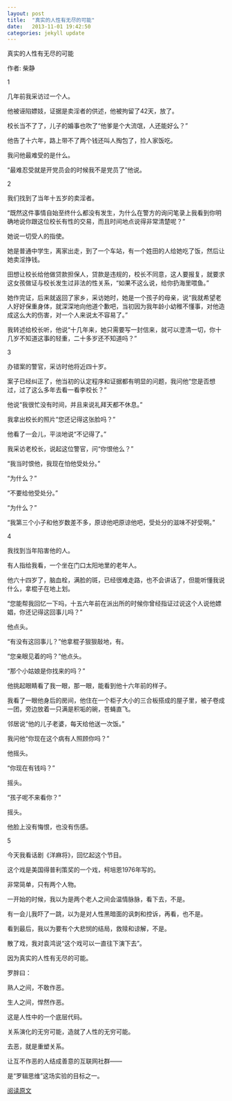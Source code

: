 ```yaml
---
layout: post
title:  "真实的人性有无尽的可能"
date:   2013-11-01 19:42:50
categories: jekyll update
---
```


真实的人性有无尽的可能

作者: 柴静​

1

几年前我采访过一个人。

他被诬陷嫖妓，证据是卖淫者的供述，他被拘留了42天，放了。

校长当不了了，儿子的婚事也吹了“他爹是个大流氓，人还能好么？”

他告了十六年，路上带不了两个钱还叫人掏包了，捡人家饭吃。

我问他最难受的是什么。

“最难忍受就是开党员会的时候我不是党员了”他说。

2

我们找到了当年十五岁的卖淫者。

“既然这件事情自始至终什么都没有发生，为什么在警方的询问笔录上我看到你明确地说你跟这位校长有性的交易，而且时间地点说得非常清楚呢？”

她说一切受人的指使。

她是普通中学生，离家出走，到了一个车站，有一个姓田的人给她吃了饭，然后让她卖淫挣钱。

田想让校长给他做贷款担保人，贷款是违规的，校长不同意，这人要报复，就要求这女孩做证与校长发生过非法的性关系，“如果不这么说，给你扔海里喂鱼。”

她作完证，后来就返回了家乡，采访她时，她是一个孩子的母亲，说“我就希望老人好好保重身体，就深深地向他道个歉吧，当初因为我年龄小幼稚不懂事，对他造成这么大的伤害，对一个人来说太不容易了。”

我转述给校长听，他说“十几年来，她只需要写一封信来，就可以澄清一切，你十几岁不知道这事的轻重，二十多岁还不知道吗？”

3

办错案的警官，采访时他将近四十岁。

案子已经纠正了，他当初的认定程序和证据都有明显的问题，我问他“您是否想过，过了这么多年去看一看李校长？”

他说“我很忙没有时间，并且来说礼拜天都不休息。”

我拿出校长的照片“您还记得这张脸吗？”

他看了一会儿，平淡地说“不记得了。”

我采访老校长，说起这位警官，问“你恨他么？”

“我当时恨他，我现在怕他受处分。”

“为什么？”

“不要给他受处分。”

“为什么？”

“我第三个小子和他岁数差不多，原谅他吧原谅他吧，受处分的滋味不好受啊。”

4

我找到当年陷害他的人。

有人指给我看，一个坐在门口太阳地里的老年人。

他六十四岁了，脑血栓，满脸的斑，已经很难走路，也不会讲话了，但能听懂我说什么，拿棍子在地上划。

“您能帮我回忆一下吗，十五六年前在派出所的时候你曾经指证过说这个人说他嫖娼，你还记得这回事儿吗？”

他点头。

“有没有这回事儿？”他拿棍子狠狠敲地，有。

“您亲眼见着的吗？”他点头。

“那个小姑娘是你找来的吗？”

他挑起眼睛看了我一眼，那一眼，能看到他十六年前的样子。

我看了一眼他身后的房间，他住在一个柜子大小的三合板搭成的屋子里，被子卷成一团，旁边放着一只满是积垢的碗，苍蝇直飞。

邻居说“他的儿子老婆，每天给他送一次饭。”

我问他“你现在这个病有人照顾你吗？”

他摇头。

“你现在有钱吗？”

摇头。

“孩子呢不来看你？”

摇头。

他脸上没有悔恨，也没有伤感。

5

今天我看话剧《洋麻将》，回忆起这个节目。

这个戏是美国得普利策奖的一个戏，柯培恩1976年写的。

非常简单，只有两个人物。

一开始的时候，我以为是两个老人之间会温情脉脉，看下去，不是。

有一会儿我吓了一跳，以为是对人性黑暗面的讽刺和控诉，再看，也不是。

看到最后，我以为要有个大悲悯的结局，救赎和谅解，不是。

散了戏，我对袁鸿说“这个戏可以一直往下演下去”。

因为真实的人性有无尽的可能。


罗胖曰：

熟人之间，不敢作恶。

生人之间，悍然作恶。

这是人性中的一个底层代码。

关系演化的无穷可能，造就了人性的无穷可能。

去恶，就是重塑关系。

让互不作恶的人结成善意的互联网社群——

是“罗辑思维”这场实验的目标之一。




[阅读原文](http://mp.weixin.qq.com/mp/appmsg/show?__biz=MjM5NjAxOTU4MA==&appmsgid=10001648&itemidx=1&sign=feeaf7b1f8fe04e99d325b2f59318429&uin=MTYwNDEzNjk2MA%3D%3D&key=a45a7c15a542fe6f8038ad137a0047c4f19e952f676ef8d4f9b67dc8e5b9f809d9501678e6d8f4824535dff566ab895a&devicetype=android-16&version=25000202&lang=zh_CN "阅读原文")
